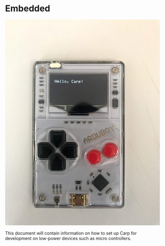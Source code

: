# Embedded

<img src="carp_on_arduboy.jpg">

This document will contain information on how to set up Carp for development on low-power devices such as micro controllers.
